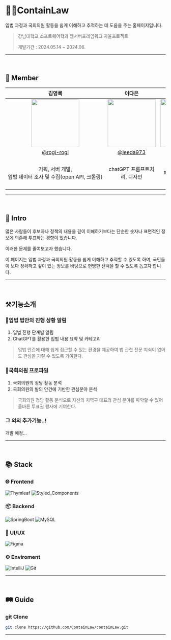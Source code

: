 # 👨‍⚖️ContainLaw
입법 과정과 국회의원 활동을 쉽게 이해하고 추적하는 데 도움을 주는 홈페이지입니다.

> 강남대학교 소프트웨어학과 웹서버프레임워크 자율프로젝트
>
> 개발기간 : 2024.05.14 ~ 2024.06.
---
<br>

## 🤝 Member

|                                     김영록                                      |                                     이다은                                     |                                      이서우                                      |                                     이윤영                                     |
| :-----------------------------------------------------------------------------: | :----------------------------------------------------------------------------: | :------------------------------------------------------------------------------: | :------------------------------------------------------------------------------:|
| <img src="https://avatars.githubusercontent.com/u/95115004?v=4" width="150px"/> | <img src="https://avatars.githubusercontent.com/u/129300314?v=4" width="150px"/> | <img src="https://avatars.githubusercontent.com/u/145416041?v=4" width="150px"/> | <img src="https://avatars.githubusercontent.com/u/130331004?v=4" width="150px"/>|  
|                   [@rogi-rogi](https://github.com/rogi-rogi)                    |                     [@leeda973](https://github.com/leeda973)                   |                  [@seowooda](https://github.com/seowooda)                        |                  [@lydbsdud](https://github.com/lydbsdud)                 |
| <p style="white-space:nowrap">기획, 서버 개발, <br>입법 데이터 조사 및 수집(open API, 크롤링)</p>|                             chatGPT 프롬프트처리, 디자인                |                          페이지 개발, 디자인                             |              chatGPT 프롬프트 처리, ERD구성, <br>국회의원 프로파일 조사 및 수집  |

<hr/><br>

## 👋 Intro

많은 사람들이 후보자나 정책의 내용을 깊이 이해하기보다는 단순한 숫자나 표면적인 정보에 의존해 투표하는 경향이 있습니다.

이러한 문제를 줄여보고자 했습니다.

이 페이지는 입법 과정과 국회의원 활동을 쉽게 이해하고 추적할 수 있도록 하여, 
국민들이 보다 정확하고 깊이 있는 정보를 바탕으로 현명한 선택을 할 수 있도록 돕고자 합니다.

<hr/><br>

## ⚒️기능소개

### 🔔입법 법안의 진행 상황 알림 
 1. 입법 진행 단계별 알림
 2. ChatGPT를 활용한 입법 내용 요약 및 카테고리
> 입법 안건에 대해 쉽게 접근할 수 있는 환경을 제공하여 법 관련 전문 지식이 없어도 관심을 가질 수 있도록 기여한다.

### 👤국회의원 프로파일
1. 국회의원의 정당 활동 분석
2. 국회의원의 발의 안건에 기반한 관심분야 분석
> 국회의원 정당 활동 분석으로 자신의 지역구 대표의 관심 분야를 파악할 수 있어 올바른 투표권 행사에 기여한다.

### 그 외의 추가기능..!

개발 예정...

<hr/><br>

## 📚 Stack

### 🌐 Frontend

![Thymleaf](https://img.shields.io/badge/Thymeleaf-005F0F?style=for-the-badge&logo=Thymeleaf&logoColor=white)
![Styled_Components](https://img.shields.io/badge/SCSS-CC6699?style=for-the-badge&logo=sass&logoColor=white)

### 📦 Backend

![SpringBoot](https://img.shields.io/badge/SpringBoot-6DB33F?style=for-the-badge&logo=SpringBoot&logoColor=white)
![MySQL](https://img.shields.io/badge/MySQL-4479A1?style=for-the-badge&logo=MySQL&logoColor=white)

### 🎨 UI/UX

![Figma](https://img.shields.io/badge/FIGMA-F24E1E?style=for-the-badge&logo=figma&logoColor=white)

### ⚙️ Enviroment

![IntelliJ](https://img.shields.io/badge/IntelliJIDEA-000000?style=for-the-badge&logo=IntelliJIDEA&logoColor=white)
![Git](https://img.shields.io/badge/GIT-F05032?style=for-the-badge&logo=git&logoColor=white)

<hr/><br>

## 🛤️ Guide


### git Clone

```bash
git clone https://github.com/ContainLaw/containLaw.git

```

<hr/><br>
